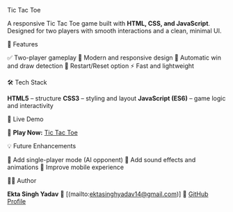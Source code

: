 Tic Tac Toe

A responsive Tic Tac Toe game built with **HTML, CSS, and JavaScript**.
Designed for two players with smooth interactions and a clean, minimal UI.

🌟 Features

 ✅ Two-player gameplay
 🎨 Modern and responsive design
 🧠 Automatic win and draw detection
 🔁 Restart/Reset option
 ⚡ Fast and lightweight

🛠️ Tech Stack

**HTML5** – structure
**CSS3** – styling and layout
**JavaScript (ES6)** – game logic and interactivity

🚀 Live Demo

🔗 **Play Now:** [Tic Tac Toe](https://ektasinghyadav07.github.io/Tic-Tac-Toe/)


💡 Future Enhancements

🤖 Add single-player mode (AI opponent)
🎵 Add sound effects and animations
📱 Improve mobile experience


🧑‍💻 Author

**Ekta Singh Yadav**
📧 [(mailto:ektasinghyadav14@gmail.com)]
🔗 [GitHub Profile](https://github.com/EktaSinghYadav07)
